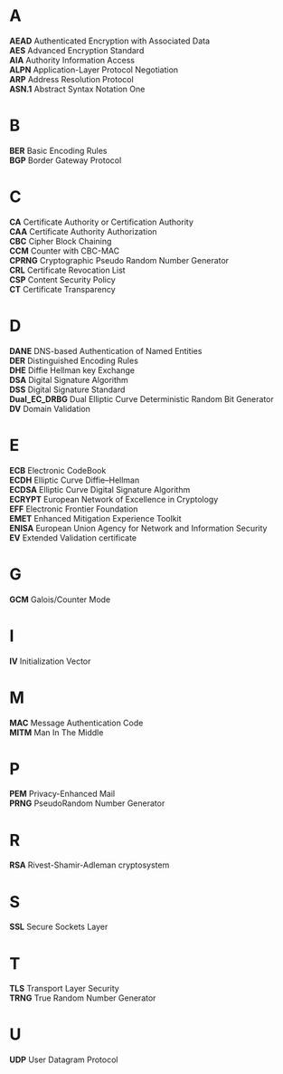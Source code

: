 # A  
**AEAD** Authenticated Encryption with Associated Data   
**AES** Advanced Encryption Standard  
**AIA** Authority Information Access  
**ALPN** Application-Layer Protocol Negotiation   
**ARP** Address Resolution Protocol  
**ASN.1** Abstract Syntax Notation One  
# B  
**BER** Basic Encoding Rules  
**BGP** Border Gateway Protocol
# C  
**CA** Certificate Authority or Certification Authority  
**CAA** Certificate Authority Authorization  
**CBC** Cipher Block Chaining  
**CCM** Counter with CBC-MAC  
**CPRNG** Cryptographic Pseudo Random Number Generator  
**CRL** Certificate Revocation List  
**CSP** Content Security Policy  
**CT** Certificate Transparency  
# D  
**DANE** DNS-based Authentication of Named Entities  
**DER** Distinguished Encoding Rules  
**DHE** Diffie Hellman key Exchange  
**DSA** Digital Signature Algorithm  
**DSS** Digital Signature Standard  
**Dual_EC_DRBG** Dual Elliptic Curve Deterministic Random Bit Generator  
**DV** Domain Validation  
# E  
**ECB** Electronic CodeBook  
**ECDH** Elliptic Curve Diffie–Hellman  
**ECDSA** Elliptic Curve Digital Signature Algorithm  
**ECRYPT** European Network of Excellence in Cryptology  
**EFF** Electronic Frontier Foundation  
**EMET** Enhanced Mitigation Experience Toolkit  
**ENISA** European Union Agency for Network and Information Security  
**EV** Extended Validation certificate  

# G  
**GCM** Galois/Counter Mode  
# I  
**IV** Initialization Vector  
# M  
**MAC** Message Authentication Code  
**MITM** Man In The Middle  
# P  
**PEM** Privacy-Enhanced Mail  
**PRNG** PseudoRandom Number Generator  
# R 
**RSA** Rivest-Shamir-Adleman cryptosystem  
# S  
**SSL** Secure Sockets Layer  
# T  
**TLS** Transport Layer Security  
**TRNG** True Random Number Generator  
# U
**UDP** User Datagram Protocol  
